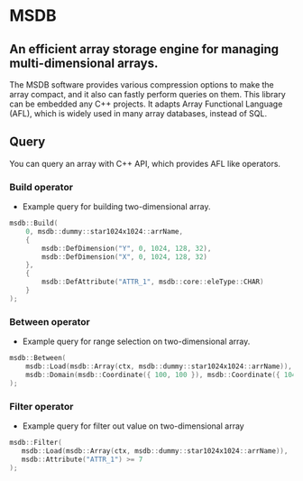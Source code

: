 # MSDB

An efficient array storage engine for managing multi-dimensional arrays.
--
The MSDB software provides various compression options to make the array compact, and it also can fastly perform queries on them.
This library can be embedded any C++ projects.
It adapts Array Functional Language (AFL), which is widely used in many array databases, instead of SQL.

## Query
You can query an array with C++ API, which provides AFL like operators.

### Build operator
- Example query for building two-dimensional array.
```C++
msdb::Build(
    0, msdb::dummy::star1024x1024::arrName,
    {
        msdb::DefDimension("Y", 0, 1024, 128, 32),
        msdb::DefDimension("X", 0, 1024, 128, 32)
    },
    {
        msdb::DefAttribute("ATTR_1", msdb::core::eleType::CHAR)
    }
);
```

### Between operator
- Example query for range selection on two-dimensional array.
```C++
msdb::Between(
    msdb::Load(msdb::Array(ctx, msdb::dummy::star1024x1024::arrName)),
    msdb::Domain(msdb::Coordinate({ 100, 100 }), msdb::Coordinate({ 104, 104 }))
);
```

### Filter operator
 - Example query for filter out value on two-dimensional array
 ```C++
 msdb::Filter(
    msdb::Load(msdb::Array(ctx, msdb::dummy::star1024x1024::arrName)),
    msdb::Attribute("ATTR_1") >= 7
);
 ```
